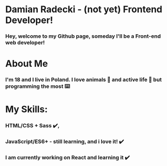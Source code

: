 # Damian Radecki - (not yet) Frontend Developer!
### Hey, welcome to my Github page, someday I'll be a Front-end web developer!
# About Me
### I'm 18 and I live in Poland. I love animals :dog: and active life :medal_sports: but programming the most :keyboard:
# My Skills:
### HTML/CSS + Sass :heavy_check_mark:,
### JavaScript/ES6+ - still learning, and i love it! :heavy_check_mark: 
### I am currently working on React and learning it  :heavy_check_mark: 
